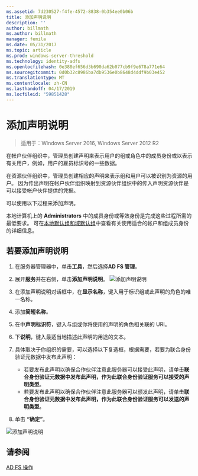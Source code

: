 ```yaml
---
ms.assetid: 7d230527-f4fe-4572-8838-0b354ee0b06b
title: 添加声明说明
description: ''
author: billmath
ms.author: billmath
manager: femila
ms.date: 05/31/2017
ms.topic: article
ms.prod: windows-server-threshold
ms.technology: identity-adfs
ms.openlocfilehash: 0e388ef656d3b690da62b077cb9f9e678a771e64
ms.sourcegitcommit: 0d0b32c8986ba7db9536e0b8648d4ddf9b03e452
ms.translationtype: MT
ms.contentlocale: zh-CN
ms.lasthandoff: 04/17/2019
ms.locfileid: "59851428"
---
```

# <a name="add-a-claim-description"></a>添加声明说明

>适用于：Windows Server 2016, Windows Server 2012 R2

在帐户伙伴组织中，管理员创建声明来表示用户的组或角色中的成员身份或以表示有关用户，例如，用户的雇员标识号的一些数据。

在资源伙伴组织中，管理员创建相应的声明来表示组和用户可以被识别为资源的用户。 因为传出声明在帐户伙伴组织映射到资源伙伴组织中的传入声明资源伙伴是可以接受帐户伙伴提供的凭据。 

可以使用以下过程来添加声明。

本地计算机上的 **Administrators** 中的成员身份或等效身份是完成这些过程所需的最低要求。  可在[本地默认组和域默认组](https://go.microsoft.com/fwlink/?LinkId=83477)中查看有关使用适合的帐户和组成员身份的详细信息。

## <a name="to-add-a-claim-description"></a>若要添加声明说明

1. 在服务器管理器中，单击**工具**，然后选择**AD FS 管理**。 

2.  展开**服务**并在右侧，单击**添加声明说明**。
![添加声明说明](media\Add-a-Claim-Description\claimdesc1.png)

3.  在添加声明说明对话框中，在**显示名称**，键入用于标识组或此声明的角色的唯一名称。

4.  添加**简短名称**。

5.  在中**声明标识符**，键入与组或你将使用的声明的角色相关联的 URI。

6.  下**说明**，键入最适当地描述此声明的用途的文本。

7.  具体取决于你组织的需要，可以选择以下复选框，根据需要，若要为联合身份验证元数据中发布此声明：


    - 若要发布此声明以确保合作伙伴注意此服务器可以接受此声明，请单击**联合身份验证元数据中发布此声明，作为此联合身份验证服务可以接受的声明类型**。
    - 若要发布此声明以确保合作伙伴注意此服务器可以颁发此声明，请单击**联合身份验证元数据中发布此声明，作为此联合身份验证服务可以发送的声明类型**。

8.  单击 **“确定”**。

![添加声明说明](media\Add-a-Claim-Description\claimdesc2.png)

  
## <a name="see-also"></a>请参阅  
[AD FS 操作](../../ad-fs/AD-FS-2016-Operations.md) 
